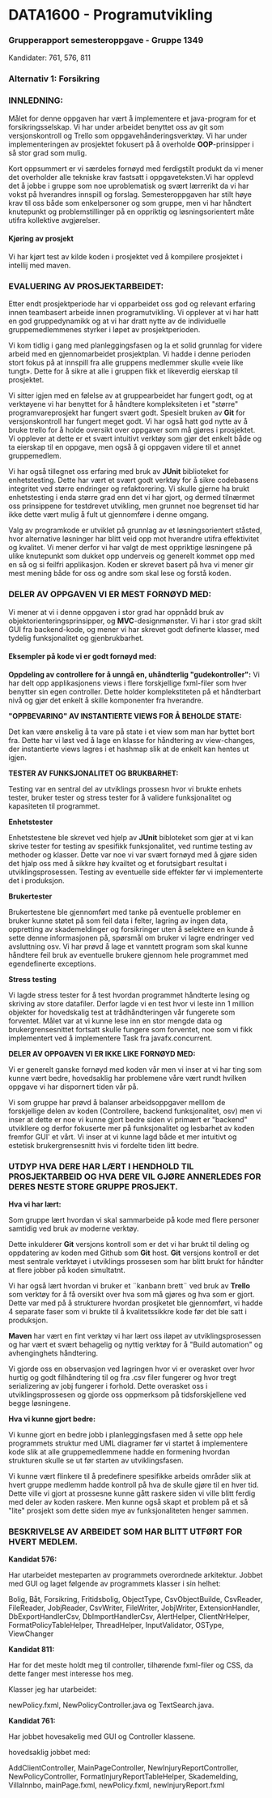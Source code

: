 # DATA1600 - Programutvikling

### Grupperapport semesteroppgave - Gruppe 1349

Kandidater: 761, 576, 811

### Alternativ 1: Forsikring

### INNLEDNING:

Målet for denne oppgaven har vært å implementere et java-program for et forsikringsselskap. Vi har under arbeidet benyttet oss av git som versjonskontroll og Trello som oppgavehånderingsverktøy. Vi har under implementeringen av prosjektet fokusert på å overholde **OOP**-prinsipper i så stor grad som mulig. 

Kort oppsummert er vi særdeles fornøyd med ferdigstilt produkt da vi mener det overholder alle tekniske krav fastsatt i oppgaveteksten.Vi har opplevd det å jobbe i gruppe som noe uproblematisk og svært lærrerikt da vi har vokst på hverandres innspill og forslag. Semesteroppgaven har stilt høye krav til oss både som enkelpersoner og som gruppe, men vi har håndtert knutepunkt og problemstillinger på en oppriktig og løsningsorientert måte utifra kollektive avgjørelser. 

#### Kjøring av prosjekt

Vi har kjørt test av kilde koden i prosjektet ved å kompilere prosjektet i intellij med maven.



### EVALUERING AV PROSJEKTARBEIDET:

Etter endt prosjektperiode har vi opparbeidet oss god og relevant erfaring innen teambasert arbeide innen programutvikling. Vi opplever at vi har hatt en god gruppedynamikk og at vi har dratt nytte av de individuelle gruppemedlemmenes styrker i løpet av prosjektperioden.

Vi kom tidlig i gang med planleggingsfasen og la et solid grunnlag for videre arbeid med en gjennomarbeidet prosjektplan. Vi hadde i denne perioden stort fokus på at innspill fra alle gruppens medlemmer skulle «veie like tungt». Dette for å sikre at alle i gruppen fikk et likeverdig eierskap til prosjektet.

Vi sitter igjen med en følelse av at gruppearbeidet har fungert godt, og at verktøyene vi har benyttet for å håndtere kompleksiteten i et "større" programvareprosjekt har fungert svært godt. Spesielt bruken av **Git** for versjonskontroll har fungert meget godt. Vi har også hatt god nytte av å bruke trello for å holde oversikt over oppgaver som må gjøres i prosjektet. Vi opplever at dette er et svært intuitivt verktøy som gjør det enkelt både og ta eierskap til en oppgave, men også å gi oppgaven videre til et annet gruppemedlem. 

Vi har også tillegnet oss erfaring med bruk av **JUnit** biblioteket for enhetstesting. Dette har vært et svært godt verktøy for å sikre codebasens integritet ved større endringer og refaktorering. Vi skulle gjerne ha brukt enhetstesting i enda større grad enn det vi har gjort, og dermed tilnærmet oss prinsippene for testdrevet utvikling, men grunnet noe begrenset tid har ikke dette vært mulig å fult ut gjennomføre i denne omgang. 

Valg av programkode er utviklet på grunnlag av et løsningsorientert ståsted, hvor alternative løsninger har blitt veid opp mot hverandre utifra effektivitet og kvalitet. Vi mener derfor vi har valgt de mest oppriktige løsningene på ulike knutepunkt som dukket opp underveis og generelt kommet opp med en så og si feilfri applikasjon. Koden er skrevet basert på hva vi mener gir mest mening både for oss og andre som skal lese og forstå koden. 



### DELER AV OPPGAVEN VI ER MEST FORNØYD MED:

Vi mener at vi i denne oppgaven i stor grad har oppnådd bruk av objektorienteringsprinsipper, og **MVC**-designmønster. Vi har i stor grad skilt GUI fra backend-kode, og  mener vi har skrevet godt definerte klasser, med tydelig funksjonalitet og gjenbrukbarhet. 

#### Eksempler på kode vi er godt fornøyd med:

**Oppdeling av controllere for å unngå en, uhåndterlig "gudekontroller":**
Vi har delt opp applikasjonens views i flere forskjellige fxml-filer som hver benytter sin egen controller. Dette holder komplekstiteten på et håndterbart nivå og gjør det enkelt å skille komponenter fra hverandre. 

**"OPPBEVARING" AV INSTANTIERTE VIEWS FOR Å BEHOLDE STATE:**

Det kan være ønskelig å ta vare på state i et view som man har byttet bort fra. Dette har vi løst ved å lage en klasse for håndtering av view-changes, der instantierte views lagres i et hashmap slik at de enkelt kan hentes ut igjen.

**TESTER AV FUNKSJONALITET OG BRUKBARHET:**

Testing var en sentral del av utviklings prossesn hvor vi brukte enhets tester, bruker tester og stress tester for å validere funksjonalitet og kapasiteten til programmet.

**Enhetstester**

Enhetstestene ble skrevet ved hjelp av **JUnit** bibloteket som gjør at vi kan skrive tester for testing av spesifikk funksjonalitet, ved runtime testing av methoder og klasser. Dette var noe vi var svært fornøyd med å gjøre siden det hjalp oss med å sikkre høy kvailtet og et forutsigbart resultat i utviklingsprosessen. Testing av eventuelle side effekter før vi implementerte det i produksjon.

**Brukertester** 

Brukertestene ble gjennomført med tanke på eventuelle problemer en bruker kunne støtet på som feil data i felter, lagring av ingen data, oppretting av skademeldinger og forsikringer uten å selektere en kunde å sette denne informasjonen på, spørsmål om bruker vi lagre endringer ved avsluttning osv. Vi har prøvd å lage et vanntett program som skal kunne håndtere feil bruk av eventuelle brukere gjennom hele programmet med egendefinerte exceptions.

**Stress testing** 

Vi lagde stress tester for å test hvordan programmet håndterte lesing og skriving av store datafiler. Derfor lagde vi en test hvor vi leste inn 1 million objekter for hovedskalig test at trådhåndteringen vår fungerete som forventet. Målet var at vi kunne lese inn en stor mengde data og brukergrensesnittet fortsatt skulle fungere som forventet, noe som vi fikk implementert ved å implementere Task fra javafx.concurrent. 

**DELER AV OPPGAVEN VI ER IKKE LIKE FORNØYD MED:**

Vi er generelt ganske fornøyd med koden vår men vi inser at vi har ting som kunne vært bedre, hovedsaklig har problemene våre vært rundt hvilken oppgave vi har dispornert tiden vår på.

Vi som gruppe har prøvd å balanser arbeidsoppgaver melllom de forskjellige delen av koden (Controllere, backend funksjonalitet, osv) men vi inser at dette er noe vi kunne gjort bedre siden vi primært er "backend" utvikllere og derfor fokuserte mer på funksjonalitet og lesbarhet av koden fremfor GUI' et vårt. Vi inser at vi kunne lagd både et mer intuitivt og estetisk brukergrensesnitt hvis vi fordelte tiden litt bedre. 





### UTDYP HVA DERE HAR LÆRT I HENDHOLD TIL PROSJEKTARBEID OG HVA DERE VIL GJØRE ANNERLEDES FOR DERES NESTE STORE GRUPPE PROSJEKT.

**Hva vi har lært:**

Som gruppe lært hvordan vi skal sammarbeide på kode med flere personer samtidig ved bruk av moderne verktøy. 

Dette inkulderer **Git** versjons kontroll som er det vi har brukt til deling og oppdatering av koden med Github som **Git** host. **Git** versjons kontroll er det mest sentrale verktøyet i utviklings prossesen som har blitt brukt for håndter at flere jobber på koden simultatnt. 

Vi har også lært hvordan vi bruker et ¨kanbann brett¨ ved bruk av **Trello** som verktøy for å få oversikt over hva som må gjøres og hva som er gjort. Dette var med på å strukturere hvordan prosjketet ble gjennomført, vi hadde 4 separate faser som vi brukte til å kvalitetssikkre kode før det ble satt i produksjon. 

**Maven** har vært en fint verktøy vi har lært oss iløpet av utviklingsprosessen og har vært et svært behagelig og nyttig verktøy for å "Build automation" og avhenginghets håndtering. 

Vi gjorde oss en observasjon ved lagringen hvor vi er overasket over hvor hurtig og godt filhåndtering til og fra .csv filer fungerer og hvor tregt serializering av jobj fungerer i forhold. Dette overasket oss i utviklingsprossesen og gjorde oss oppmerksom på tidsforskjellene ved begge løsningene.



**Hva vi kunne gjort bedre:**

Vi kunne gjort en bedre jobb i planleggingsfasen med å sette opp hele programmets struktur med UML diagramer før vi startet å implementere kode slik at alle gruppemedlemmene hadde en formening hvordan strukturen skulle se ut før starten av utviklingsfasen.

Vi kunne vært flinkere til å predefinere spesifikke arbeids områder slik at hvert gruppe medlemm hadde kontroll på hva de skulle gjøre til en hver tid. Dette ville vi gjort at prossesne kunne gått raskere siden vi ville blitt ferdig med deler av koden raskere. Men kunne også skapt et problem på et så "lite" prosjekt som dette siden mye av funksjonaliteten henger sammen.



### **BESKRIVELSE AV ARBEIDET SOM HAR BLITT UTFØRT FOR HVERT MEDLEM.**

**Kandidat 576:**

Har utarbeidet mesteparten av programmets overordnede arkitektur. Jobbet med GUI og laget følgende av programmets klasser i sin helhet:

Bolig, Båt, Forsikring, Fritidsbolig, ObjectType, CsvObjectBuilde, CsvReader, FileReader, JobjReader, CsvWriter, FileWriter, JobjWriter, ExtensionHandler, DbExportHandlerCsv, DbImportHandlerCsv, AlertHelper, ClientNrHelper, FormatPolicyTableHelper, ThreadHelper, InputValidator, OSType, ViewChanger

**Kandidat 811:**

Har for det meste holdt meg til controller, tilhørende fxml-filer og CSS, da dette fanger mest interesse hos meg. 

Klasser jeg har utarbeidet:

newPolicy.fxml, NewPolicyController.java og TextSearch.java. 

**Kandidat 761:**

Har jobbet hovesakelig med GUI og Controller klassene.

hovedsaklig jobbet med:

AddClientController, MainPageController, NewInjuryReportController, NewPolicyController, FormatInjuryReportTableHelper, Skademelding, VillaInnbo, mainPage.fxml, newPolicy.fxml, newInjuryReport.fxml


